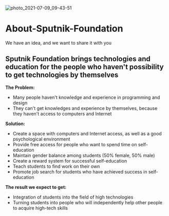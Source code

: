 ![photo_2021-07-09_09-43-51](https://user-images.githubusercontent.com/38581319/125042498-3133dd00-e09a-11eb-9726-3c4daed58537.jpg)

# About-Sputnik-Foundation
We have an idea, and we want to share it with you

## Sputnik Foundation brings technologies and education for the people who haven't possibility to get technologies by themselves

**The Problem:** <br />
- Many people haven't knowledge and experience in programming and design
- They can't get knowledges and experience by themselves, because they haven't access to computers and Internet

**Solution:** <br />
- Create a space with computers and Internet access, as well as a good psychological environment
- Provide free access for people who want to spend time on self-education
- Maintain gender balance among students (50% female, 50% male)
- Create a reward system for successful self-education
- Teach students to find work on their own
- Promote job search for students who have achieved success in self-education

**The result we expect to get:** <br />
- Integration of students into the field of high technologies
- Turning students into people who will independently help other people to acquire high-tech skills

